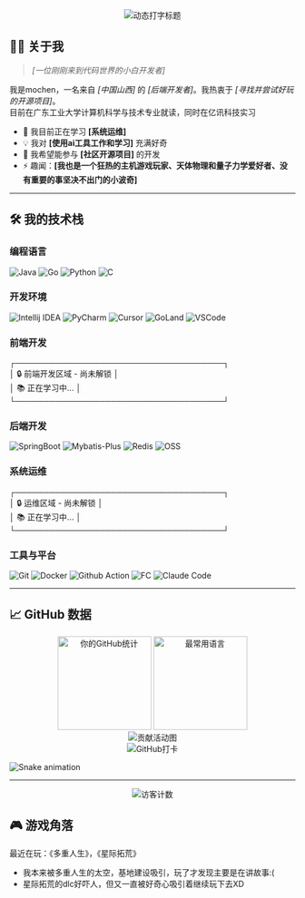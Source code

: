 <!-- 横幅区 -->
<div align="center">
  <img src="https://readme-typing-svg.demolab.com?font=Fira+Code&size=30&duration=4000&color=00C2FF&center=true&vCenter=true&width=500&lines=Hi+there+%F0%9F%91%8B;我是+[mochen];一个+[后端开发者]" alt="动态打字标题" />
</div>

<!-- 关于我 -->
## 👨‍💻 关于我
> *[一位刚刚来到代码世界的小白开发者]*

我是mochen，一名来自 *[中国山西]* 的 *[后端开发者]*。我热衷于 *[寻找并尝试好玩的开源项目]*。  
目前在广东工业大学计算机科学与技术专业就读，同时在亿讯科技实习  

*   🌱 我目前正在学习 ****[系统运维]****
*   💡 我对 ****[使用ai工具工作和学习]**** 充满好奇
*   🤝 我希望能参与 ****[社区开源项目]**** 的开发
*   ⚡ 趣闻：**[我也是一个狂热的主机游戏玩家、天体物理和量子力学爱好者、没有重要的事坚决不出门的小波奇]**

---

<!-- 技术栈与工具 -->
## 🛠️ 我的技术栈

### 编程语言
![Java](https://img.shields.io/badge/-Java-007396?style=for-the-badge&logo=java&logoColor=white)
![Go](https://img.shields.io/badge/-Go-00ADD8?style=for-the-badge&logo=go&logoColor=white)
![Python](https://img.shields.io/badge/-Python-3776AB?style=for-the-badge&logo=python&logoColor=white)
![C](https://img.shields.io/badge/-C-A8B9CC?style=for-the-badge&logo=c&logoColor=black)

### 开发环境
![Intellij IDEA](https://img.shields.io/badge/-IntelliJ%20IDEA-000000?style=for-the-badge&logo=intellijidea&logoColor=white)
![PyCharm](https://img.shields.io/badge/-PyCharm-000000?style=for-the-badge&logo=pycharm&logoColor=white)
![Cursor](https://img.shields.io/badge/-Cursor-000000?style=for-the-badge&logo=cursor&logoColor=white)
![GoLand](https://img.shields.io/badge/-GoLand-000000?style=for-the-badge&logo=goland&logoColor=white)
![VSCode](https://img.shields.io/badge/-VS%20Code-007ACC?style=for-the-badge&logo=visualstudiocode&logoColor=white)

### 前端开发
┌─────────────────────────────────────┐  
│    🔒 前端开发区域 - 尚未解锁       │  
│    📚 正在学习中...                 │  
└─────────────────────────────────────┘  

### 后端开发
![SpringBoot](https://img.shields.io/badge/-Spring%20Boot-6DB33F?style=for-the-badge&logo=springboot&logoColor=white)
![Mybatis-Plus](https://img.shields.io/badge/-MyBatis%20Plus-F56C6C?style=for-the-badge&logo=mybatis&logoColor=white)
![Redis](https://img.shields.io/badge/-Redis-DC382D?style=for-the-badge&logo=redis&logoColor=white)
![OSS](https://img.shields.io/badge/-OSS-4BA2F2?style=for-the-badge&logo=alibabacloud&logoColor=white)

### 系统运维
┌─────────────────────────────────────┐  
│   🔒 运维区域 - 尚未解锁            │  
│    📚 正在学习中...                 │  
└─────────────────────────────────────┘  

### 工具与平台
![Git](https://img.shields.io/badge/-Git-F05032?style=for-the-badge&logo=git&logoColor=white)
![Docker](https://img.shields.io/badge/-Docker-2496ED?style=for-the-badge&logo=docker&logoColor=white)
![Github Action](https://img.shields.io/badge/-GitHub%20Actions-2088FF?style=for-the-badge&logo=githubactions&logoColor=white)
![FC](https://img.shields.io/badge/-Alibaba%20Cloud%20Function%20Compute-FF6A00?style=for-the-badge&logo=alibabacloud&logoColor=white)
![Claude Code](https://img.shields.io/badge/-Claude%20Code-000000?style=for-the-badge&logo=claude&logoColor=white)

---

<!-- 动态统计与成就 -->
## 📈 GitHub 数据

<div align="center">
  <!-- GitHub统计卡片 -->
  <img height="165" src="https://github-readme-stats.vercel.app/api?username=mocheen&show_icons=true&theme=radical&hide_border=true&count_private=true" alt="你的GitHub统计" />
  <img height="165" src="https://github-readme-stats.vercel.app/api/top-langs/?username=mocheen&layout=compact&theme=radical&hide_border=true" alt="最常用语言" />
</div>

<div align="center">
  <!-- 连续贡献图 -->
  <img src="https://github-readme-activity-graph.vercel.app/graph?username=mocheen&theme=github-dark&hide_border=true&area=true" alt="贡献活动图" />
  <br/>
  <!-- 连续提交打卡 -->
    <div align="center">
      <img src="https://github-readme-streak-stats.herokuapp.com/?user=mocheen&theme=radical&hide_border=true" alt="GitHub打卡" />
    </div>
</div>

<!-- 贪吃蛇动画 - 会吃掉你的贡献点 -->
![Snake animation](https://raw.githubusercontent.com/mocheen/mocheen/output/github-snake.svg)

---

<div align="center">
    <!-- 访客计数 -->
    <div align="center">
      <img src="https://hits.seeyoufarm.com/api/count/incr/badge.svg?url=https%3A%2F%2Fgithub.com%2Fmocheen&count_bg=%2379C83D&title_bg=%23555555&icon=&icon_color=%23E7E7E7&title=visitors&edge_flat=false" alt="访客计数" />
    </div>
</div>

<!-- 趣味功能区 -->
## 🎮 游戏角落
<!-- 例如，可以展示你最近在听的音乐、游玩的游戏等 -->
最近在玩：《多重人生》，《星际拓荒》
- 我本来被多重人生的太空，基地建设吸引，玩了才发现主要是在讲故事:( 
- 星际拓荒的dlc好吓人，但又一直被好奇心吸引着继续玩下去XD
